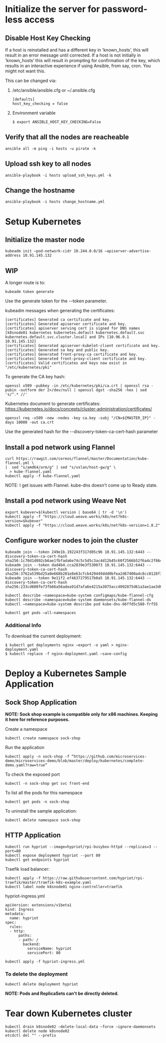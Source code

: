 
# Initialize the server for password-less access

## Disable Host Key Checking
If a host is reinstalled and has a different key in ‘known_hosts’, this will result in an error message until corrected. If a host is not initially in ‘known_hosts’ this will result in prompting for confirmation of the key, which results in an interactive experience if using Ansible, from say, cron. You might not want this.

This can be changed via:
1. /etc/ansible/ansible.cfg or ~/.ansible.cfg
    ```
    [defaults]
    host_key_checking = false
    ```
2. Environment variable
    ```
    $ export ANSIBLE_HOST_KEY_CHECKING=False
    ```

## Verify that all the nodes are reacheable

```
ansible all -m ping -i hosts -u pirate -k
```

## Upload ssh key to all nodes

```
ansible-playbook -i hosts upload_ssh_keys.yml -k
```

## Change the hostname

```
ansible-playbook -i hosts change_hostname.yml
```


# Setup Kubernetes

## Initialize the master node
```
kubeadm init —pod-network-cidr 10.244.0.0/16 —apiserver-advertise-address 10.91.145.132
```


## WIP

A longer route is to:
```
kubeadm token generate
```

Use the generate token for the --token parameter.

kubeadm messages when generating the certificates:
```
[certificates] Generated ca certificate and key.
[certificates] Generated apiserver certificate and key.
[certificates] apiserver serving cert is signed for DNS names [k8snode01 kubernetes kubernetes.default kubernetes.default.svc kubernetes.default.svc.cluster.local] and IPs [10.96.0.1 10.91.145.132]
[certificates] Generated apiserver-kubelet-client certificate and key.
[certificates] Generated sa key and public key.
[certificates] Generated front-proxy-ca certificate and key.
[certificates] Generated front-proxy-client certificate and key.
[certificates] Valid certificates and keys now exist in "/etc/kubernetes/pki"
```


To generate the CA key hash:
```
openssl x509 -pubkey -in /etc/kubernetes/pki/ca.crt | openssl rsa -pubin -outform der 2>/dev/null | openssl dgst -sha256 -hex | sed 's/^.* //'
```

Kubernetes document to generate certificates:
https://kubernetes.io/docs/concepts/cluster-administration/certificates/

```
openssl req -x509 -new -nodes -key ca.key -subj "/CN=${MASTER_IP}" -days 10000 -out ca.crt
```

Use the generated hash for the --discovery-token-ca-cert-hash parameter



## Install a pod network using Flannel

```
curl https://rawgit.com/coreos/flannel/master/Documentation/kube-flannel.yml \
|  sed "s/amd64/arm/g" | sed "s/vxlan/host-gw/g" \
  > kube-flannel.yaml
kubectl apply -f kube-flannel.yaml
```

NOTE: I get issues with Flannel. kube-dns doesn't come up to Ready state.



## Install a pod network using Weave Net

```
export kubever=$(kubectl version | base64 | tr -d '\n')
kubectl apply -f "https://cloud.weave.works/k8s/net?k8s-version=$kubever"
kubectl apply -f "https://cloud.weave.works/k8s/net?k8s-version=1.8.2"
```


## Configure worker nodes to join the cluster

```
kubeadm join --token 249e1b.192243f317d05c96 10.91.145.132:6443 --discovery-token-ca-cert-hash sha256:1c70d1d092cb6ae1fbfada6e74c5c5d5c3ac4d12b45c60f2566b52f6a4c2f864
kubeadm join --token dad4b4.cca2839e3f530073 10.91.145.132:6443 --discovery-token-ca-cert-hash sha256:3762a539bd25a0e668b201e8e63cfcb429449ddd0bfea2d67400a4c8cc0128f3
kubeadm join --token 9e11f2.ef4637279517b0a5 10.91.145.132:6443 --discovery-token-ca-cert-hash sha256:233cd600fe73fb66a56adea91d7afa6e4215a3075acc4092875d61a3ae1ae3d6
```

```
kubectl describe —namespace=kube-system configmaps/kube-flannel-cfg
kubectl describe —namespace=kube-system daemonsets/kube-flannel-ds
kubectl —namespace=kube-system describe pod kube-dns-66ffd5c588-frf55

kubectl get pods —all-namespaces
```


### Additional Info
To download the current deployment:

```
$ kubectl get deployments nginx —export -o yaml > nginx-deployment.yaml
$ kubectl replace -f nginx-deployment.yaml —save-config
```


# Deploy a Kubernetes Sample Application

## Sock Shop Application

**NOTE: Sock shop example is compatible only for x86 machines.
Keeping it here for reference purposes.**

Create a namespace
```
kubectl create namespace sock-shop
```

Run the application
```
kubectl apply -n sock-shop -f “https://github.com/microservices-demo/microservices-demo/blob/master/deploy/kubernetes/complete-demo.yaml?raw=true”
```

To check the exposed port
```
kubectl -n sock-shop get svc front-end
```

To list all the pods for this namespace
```
kubectl get pods -n sock-shop
```

To uninstall the sample application:
```
kubectl delete namespace sock-shop
```

## HTTP Application

```
kubectl run hypriot --image=hypriot/rpi-busybox-httpd --replicas=3 --port=80
kubectl expose deployment hypriot --port 80
kubectl get endpoints hypriot
```

Traefik load balancer:
```
kubectl apply -f https://raw.githubusercontent.com/hypriot/rpi-traefik/master/traefik-k8s-example.yaml
kubectl label node k8snode01 nginx-controller=traefik
```

hypriot-ingress.yml
```
apiVersion: extensions/v1beta1
kind: Ingress
metadata:
  name: hypriot
spec:
  rules:
  - http:
      paths:
      - path: /
        backend:
          serviceName: hypriot
          servicePort: 80

kubectl apply -f hypriot-ingress.yml
```

### To delete the deployment

```
kubectl delete deployment hypriot
```

**NOTE: Pods and ReplicaSets can't be directly deleted.**




# Tear down Kubernetes cluster

```
kubectl drain k8snode02 —delete-local-data —force —ignore-daemonsets
kubectl delete node k8snode02
etcdctl del "" --prefix
```

